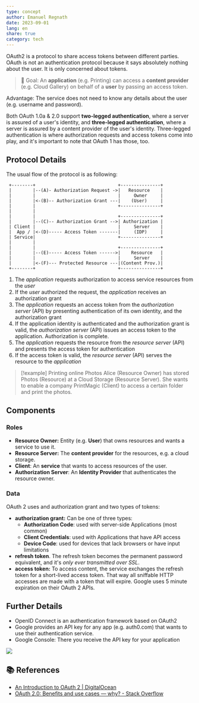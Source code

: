 ```yaml
---
type: concept
author: Emanuel Regnath
date: 2023-09-01
lang: en
share: true
category: tech
---
```


OAuth2 is a protocol to share access tokens between different parties. OAuth is not an authentication protocol because it says absolutely nothing about the user. It is only concerned about tokens.

> 🎯 Goal: An **application** (e.g. Printing) can access a **content provider** (e.g. Cloud Gallery) on behalf of a **user** by passing an access token. 

Advantage: The service does not need to know any details about the user (e.g. username and password).

Both OAuth 1.0a & 2.0 support **two-legged authentication**, where a server is assured of a user's identity, and **three-legged authentication**, where a server is assured by a content provider of the user's identity. Three-legged authentication is where authorization requests and access tokens come into play, and it's important to note that OAuth 1 has those, too.

## Protocol Details
The usual flow of the protocol is as following:

```
 +--------+                               +---------------+
 |        |--(A)- Authorization Request ->|   Resource    |
 |        |                               |     Owner     |
 |        |<-(B)-- Authorization Grant ---|    (User)     |
 |        |                               +---------------+
 |        |
 |        |                               +---------------+
 |        |--(C)-- Authorization Grant -->| Authorization |
 | Client |                               |     Server    |
 |  App / |<-(D)----- Access Token -------|     (IDP)     |
 | Service|                               +---------------+
 |        |
 |        |                               +---------------+
 |        |--(E)----- Access Token ------>|    Resource   |
 |        |                               |     Server    |
 |        |<-(F)--- Protected Resource ---|(Content Prov.)|
 +--------+                               +---------------+
```

1. The _application_ requests authorization to access service resources from the _user_
2. If the _user_ authorized the request, the _application_ receives an authorization grant
3. The _application_ requests an access token from the _authorization server_ (API) by presenting authentication of its own identity, and the authorization grant
4. If the application identity is authenticated and the authorization grant is valid, the _authorization server_ (API) issues an access token to the application. Authorization is complete.
5. The _application_ requests the resource from the _resource server_ (API) and presents the access token for authentication
6. If the access token is valid, the _resource server_ (API) serves the resource to the _application_

> [!example] Printing online Photos
> Alice (Resource Owner) has stored Photos (Resource) at a Cloud Storage (Resource Server). She wants to enable a company PrintMagic (Client) to access a certain folder and print the photos.
## Components

### Roles
* **Resource Owner:** Entity (e.g. **User**) that owns resources and wants a service to use it. 
* **Resource Server:** The **content provider** for the resources, e.g. a cloud storage.
* **Client**: An **service** that wants to access resources of the user.
* **Authorization Server**: An **Identity Provider** that authenticates the resource owner.

### Data
OAuth 2 uses and authorization grant and two types of tokens:

* **authorization grant:** Can be one of three types:
	* **Authorization Code**: used with server-side Applications (most common)
	- **Client Credentials**: used with Applications that have API access
	- **Device Code**: used for devices that lack browsers or have input limitations
* **refresh token**. The refresh token becomes the permanent password equivalent, and it's _only ever transmitted over SSL_.
* **access token:** To access content, the service exchanges the refresh token for a short-lived access token. That way all sniffable HTTP accesses are made with a token that will expire. Google uses 5 minute expiration on their OAuth 2 APIs.


## Further Details

* OpenID Connect is an authentication framework based on OAuth2
* Google provides an API key for any app (e.g. auth0.com) that wants to use their authentication service. 
* Google Console: There you receive the API key for your application



![](https://youtu.be/ZV5yTm4pT8g)


## 📚 References
* [An Introduction to OAuth 2 | DigitalOcean](https://www.digitalocean.com/community/tutorials/an-introduction-to-oauth-2)
* [OAuth 2.0: Benefits and use cases — why? - Stack Overflow](https://stackoverflow.com/questions/7561631/oauth-2-0-benefits-and-use-cases-why "https://stackoverflow.com/questions/7561631/oauth-2-0-benefits-and-use-cases-why")

